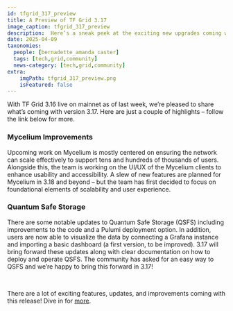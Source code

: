 ```yaml
---
id: tfgrid_317_preview
title: A Preview of TF Grid 3.17
image_caption: tfgrid_317_preview
description:  Here’s a sneak peek at the exciting new upgrades coming with TF Grid 3.17!
date: 2025-04-09
taxonomies:
  people: [bernadette_amanda_caster]
  tags: [tech,grid,community]
  news-category: [tech,grid,community]
extra:
    imgPath: tfgrid_317_preview.png
    isFeatured: false
---
```


With TF Grid 3.16 live on mainnet as of last week, we’re pleased to share what’s coming with version 3.17. Here are just a couple of highlights – follow the link below for more.

### **Mycelium Improvements**

Upcoming work on Mycelium is mostly centered on ensuring the network can scale effectively to support tens and hundreds of thousands of users. Alongside this, the team is working on the UI/UX of the Mycelium clients to enhance usability and accessibility. A slew of new features are planned for Mycelium in 3.18 and beyond – but the team has first decided to focus on foundational elements of scalability and user experience.

### **Quantum Safe Storage**

There are some notable updates to Quantum Safe Storage (QSFS) including improvements to the code and a Pulumi deployment option. In addition, users are now able to visualize the data by connecting a Grafana instance and importing a basic dashboard (a first version, to be improved). 3.17 will bring forward these updates along with clear documentation on how to deploy and operate QSFS. The community has asked for an easy way to QSFS and we’re happy to bring this forward in 3.17!

<br/>

There are a lot of exciting features, updates, and improvements coming with this release! Dive in for [more](https://forum.threefold.io/t/a-preview-of-tf-grid-3-17/4563).